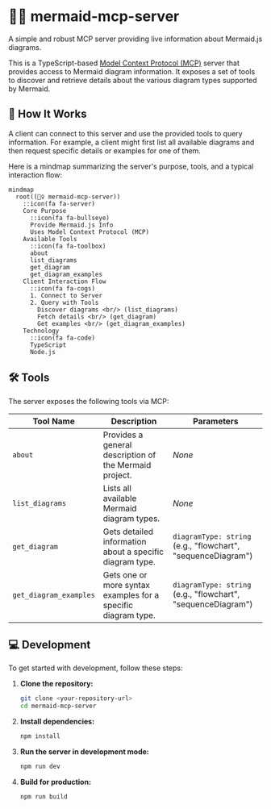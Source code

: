 # 🧜‍♀️ mermaid-mcp-server

A simple and robust MCP server providing live information about Mermaid.js diagrams.

This is a TypeScript-based [Model Context Protocol (MCP)](https://github.com/microsoft/vscode-languageserver-node/blob/main/protocol/src/common/protocol.mcp.ts) server that provides access to Mermaid diagram information. It exposes a set of tools to discover and retrieve details about the various diagram types supported by Mermaid.

## 🚀 How It Works

A client can connect to this server and use the provided tools to query information. For example, a client might first list all available diagrams and then request specific details or examples for one of them.

Here is a mindmap summarizing the server's purpose, tools, and a typical interaction flow:

```mermaid
mindmap
  root((🧜‍♀️ mermaid-mcp-server))
    ::icon(fa fa-server)
    Core Purpose
      ::icon(fa fa-bullseye)
      Provide Mermaid.js Info
      Uses Model Context Protocol (MCP)
    Available Tools
      ::icon(fa fa-toolbox)
      about
      list_diagrams
      get_diagram
      get_diagram_examples
    Client Interaction Flow
      ::icon(fa fa-cogs)
      1. Connect to Server
      2. Query with Tools
        Discover diagrams <br/> (list_diagrams)
        Fetch details <br/> (get_diagram)
        Get examples <br/> (get_diagram_examples)
    Technology
      ::icon(fa fa-code)
      TypeScript
      Node.js
```

## 🛠️ Tools

The server exposes the following tools via MCP:

| Tool Name              | Description                                                          | Parameters                                                              |
| ---------------------- | -------------------------------------------------------------------- | ----------------------------------------------------------------------- |
| `about`                | Provides a general description of the Mermaid project.               | _None_                                                                  |
| `list_diagrams`        | Lists all available Mermaid diagram types.                           | _None_                                                                  |
| `get_diagram`          | Gets detailed information about a specific diagram type.             | `diagramType: string` <br/> (e.g., "flowchart", "sequenceDiagram")      |
| `get_diagram_examples` | Gets one or more syntax examples for a specific diagram type.        | `diagramType: string` <br/> (e.g., "flowchart", "sequenceDiagram")      |

## 💻 Development

To get started with development, follow these steps:

1.  **Clone the repository:**
    ```bash
    git clone <your-repository-url>
    cd mermaid-mcp-server
    ```

2.  **Install dependencies:**
    ```bash
    npm install
    ```

3.  **Run the server in development mode:**
    ```bash
    npm run dev
    ```

4.  **Build for production:**
    ```bash
    npm run build
    ```
